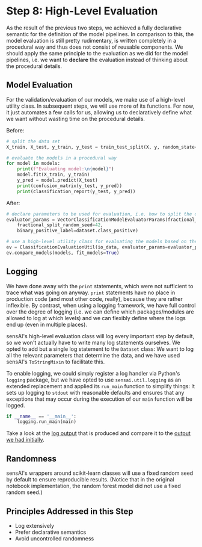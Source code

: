 # Step 8: High-Level Evaluation

As the result of the previous two steps, we achieved a fully declarative semantic
for the definition of the model pipelines. In comparison to this, the model
evaluation is still pretty rudimentary, is written completely in a procedural way
and thus does not consist of reusable components. We should apply the same principle
to the evaluation as we did for the model pipelines, i.e. we want to **declare**
the evaluation instead of thinking about the procedural details.


## Model Evaluation


For the validation/evaluation of our models, we make use of a high-level utility class.
In subsequent steps, we will use more of its functions.
For now, it just automates a few calls for us, allowing us to declaratively define
what we want without wasting time on the procedural details.

Before:
```python
# split the data set
X_train, X_test, y_train, y_test = train_test_split(X, y, random_state=42, test_size=0.3, shuffle=True)

# evaluate the models in a procedural way
for model in models:
    print(f"Evaluating model:\n{model}")
    model.fit(X_train, y_train)
    y_pred = model.predict(X_test)
    print(confusion_matrix(y_test, y_pred))
    print(classification_report(y_test, y_pred))
```
After:

```python
# declare parameters to be used for evaluation, i.e. how to split the data (fraction and random seed)
evaluator_params = VectorClassificationModelEvaluatorParams(fractional_split_test_fraction=0.3,
    fractional_split_random_seed=42,
    binary_positive_label=dataset.class_positive)

# use a high-level utility class for evaluating the models based on these parameters
ev = ClassificationEvaluationUtil(io_data, evaluator_params=evaluator_params)
ev.compare_models(models, fit_models=True)
```


## Logging

We have done away with the `print` statements, which were not sufficient to trace
what was going on anyway.
`print` statements have no place in production code (and most other code, really),
because they are rather inflexible.
By contrast, when using a logging framework, we have full control over the degree of logging (i.e. we
can define which packages/modules are allowed to log at which levels) and we can flexibly
define where the logs end up (even in multiple places).

sensAI's high-level evaluation class will log every important step by default, 
so we won't actually have to write many log statements ourselves.
We opted to add but a single log statement to the `Dataset` class:
We want to log all the relevant parameters that determine the data, and we have
used sensAI's `ToStringMixin` to facilitate this.

To enable logging, we could simply register a log handler via Python's `logging`
package, but we have opted to use `sensai.util.logging` as an extended replacement
and applied its `run_main` function to simplify things:
It sets up logging to `stdout` with reasonable defaults and ensures that any exceptions that may occur
during the execution of our `main` function will be logged.

```python
if __name__ == '__main__':
    logging.run_main(main)
```

Take a look at the [log output](output.txt) that is produced and compare it to
the [output we had initially](../step02-dataset-representation/output.txt).

## Randomness

sensAI's wrappers around scikit-learn classes will use a fixed random seed by default
to ensure reproducible results.
(Notice that in the original notebook implementation, the random forest model did not
use a fixed random seed.)



## Principles Addressed in this Step

* Log extensively
* Prefer declarative semantics
* Avoid uncontrolled randomness